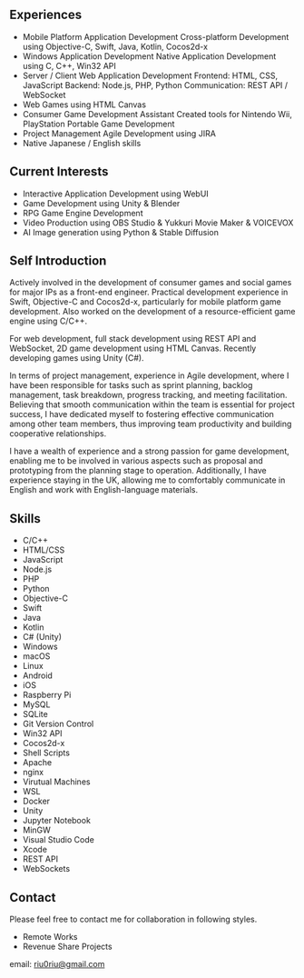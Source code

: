 ## Experiences

- Mobile Platform Application Development
  Cross-platform Development using Objective-C, Swift, Java, Kotlin, Cocos2d-x
- Windows Application Development
  Native Application Development using C, C++, Win32 API
- Server / Client Web Application Development
  Frontend: HTML, CSS, JavaScript
  Backend: Node.js, PHP, Python
  Communication: REST API / WebSocket
- Web Games using HTML Canvas
- Consumer Game Development Assistant
  Created tools for Nintendo Wii, PlayStation Portable Game Development
- Project Management
  Agile Development using JIRA
- Native Japanese / English skills

## Current Interests

- Interactive Application Development using WebUI
- Game Development using Unity & Blender
- RPG Game Engine Development
- Video Production using OBS Studio & Yukkuri Movie Maker & VOICEVOX
- AI Image generation using Python & Stable Diffusion

## Self Introduction

Actively involved in the development of consumer games and social games for major IPs as a front-end engineer.
Practical development experience in Swift, Objective-C and Cocos2d-x, particularly for mobile platform game development.
Also worked on the development of a resource-efficient game engine using C/C++.

For web development, full stack development using REST API and WebSocket, 2D game development using HTML Canvas.
Recently developing games using Unity (C#).

In terms of project management, experience in Agile development, where I have been responsible for tasks such as sprint planning, backlog management, task breakdown, progress tracking, and meeting facilitation. Believing that smooth communication within the team is essential for project success, I have dedicated myself to fostering effective communication among other team members, thus improving team productivity and building cooperative relationships.

I have a wealth of experience and a strong passion for game development, enabling me to be involved in various aspects such as proposal and prototyping from the planning stage to operation. Additionally, I have experience staying in the UK, allowing me to comfortably communicate in English and work with English-language materials.

## Skills

- C/C++
- HTML/CSS
- JavaScript
- Node.js
- PHP
- Python
- Objective-C
- Swift
- Java
- Kotlin
- C# (Unity)
- Windows
- macOS
- Linux
- Android
- iOS
- Raspberry Pi
- MySQL
- SQLite
- Git Version Control
- Win32 API
- Cocos2d-x
- Shell Scripts
- Apache
- nginx
- Virutual Machines
- WSL
- Docker
- Unity
- Jupyter Notebook
- MinGW
- Visual Studio Code
- Xcode
- REST API
- WebSockets

## Contact

Please feel free to contact me for collaboration in following styles.

- Remote Works
- Revenue Share Projects

email: riu0riu@gmail.com
